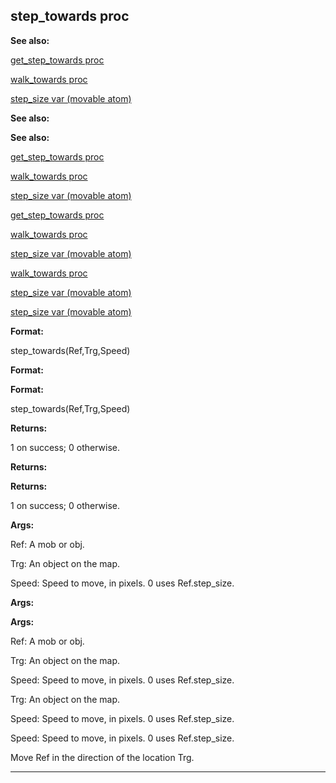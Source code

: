 

 step\_towards proc
--------------------




**See also:** 


[get\_step\_towards proc](#/proc/get_step_towards) 

[walk\_towards proc](#/proc/walk_towards) 

[step\_size var (movable atom)](#/atom/movable/var/step_size) 





**See also:** 

**See also:**

[get\_step\_towards proc](#/proc/get_step_towards) 

[walk\_towards proc](#/proc/walk_towards) 

[step\_size var (movable atom)](#/atom/movable/var/step_size) 



[get\_step\_towards proc](#/proc/get_step_towards)

[walk\_towards proc](#/proc/walk_towards) 

[step\_size var (movable atom)](#/atom/movable/var/step_size) 


[walk\_towards proc](#/proc/walk_towards)

[step\_size var (movable atom)](#/atom/movable/var/step_size) 

[step\_size var (movable atom)](#/atom/movable/var/step_size)


**Format:** 


 step\_towards(Ref,Trg,Speed)
 


**Format:** 

**Format:**

 step\_towards(Ref,Trg,Speed)



**Returns:** 


 1 on success; 0 otherwise.
 


**Returns:** 

**Returns:**

 1 on success; 0 otherwise.



**Args:** 


 Ref: A mob or obj.
 
 Trg: An object on the map.
 
 Speed: Speed to move, in pixels. 0 uses Ref.step\_size.
 




**Args:** 

**Args:**

 Ref: A mob or obj.
 
 Trg: An object on the map.
 
 Speed: Speed to move, in pixels. 0 uses Ref.step\_size.
 



 Trg: An object on the map.
 
 Speed: Speed to move, in pixels. 0 uses Ref.step\_size.
 


 Speed: Speed to move, in pixels. 0 uses Ref.step\_size.


 Move Ref in the direction of the location Trg.





---


